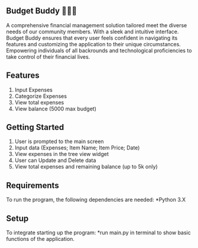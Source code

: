 ## Budget Buddy 💸💁‍♂️
A comprehensive financial management solution tailored meet the diverse needs of our community members. With a sleek and intuitive interface. Budget Buddy ensures that every user feels confident in navigating its features and customizing the application to their unique circumstances. Empowering individuals of all backrounds and technological proficiencies to take control of their financial lives.
 
## Features
1. Input Expenses
2. Categorize Expenses
3. View total expenses
4. View balance (5000 max budget)

## Getting Started
1. User is prompted to the main screen
2. Input data (Expenses; Item Name; Item Price; Date)
3. View expenses in the tree view widget
4. User can Update and Delete data
5. View total expenses and remaining balance (up to 5k only)

## Requirements
To run the program, the following dependencies are needed:
*Python 3.X

## Setup
To integrate starting up the program:
*run main.py in terminal to show basic functions of the application.
